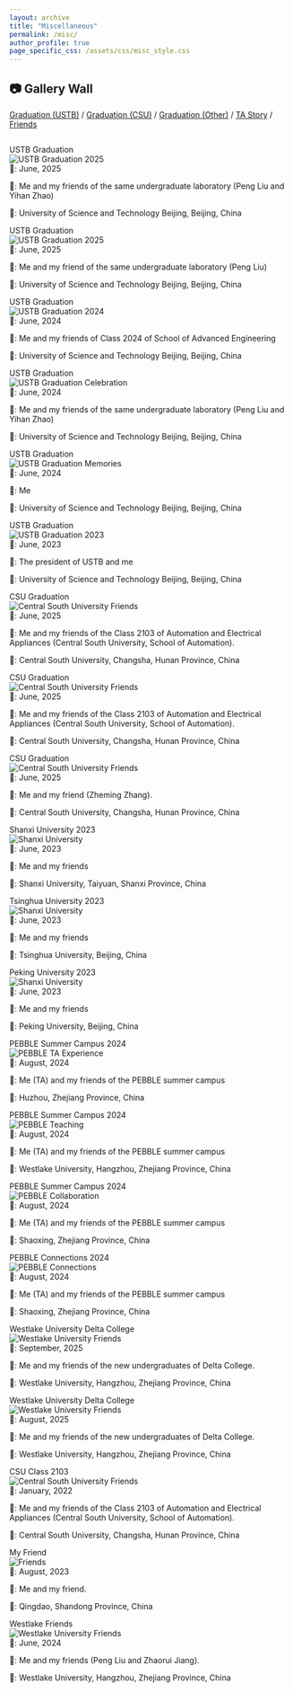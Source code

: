 ```yaml
---
layout: archive
title: "Miscellaneous"
permalink: /misc/
author_profile: true
page_specific_css: /assets/css/misc_style.css
---
```


## 📷 Gallery Wall

<!-- filter Navigation -->
<div class="filter-container" style="margin-bottom: 2em;">
    <a href="#" class="filter-link active" id="filter-graduation" onclick="showTopic('graduation'); return false;">Graduation (USTB)</a>
    <span class="filter-separator">/</span>
    <a href="#" class="filter-link" id="filter-graduationCSU" onclick="showTopic('graduationCSU'); return false;">Graduation (CSU)</a>
    <span class="filter-separator">/</span>
    <a href="#" class="filter-link" id="filter-graduationOther" onclick="showTopic('graduationOther'); return false;">Graduation (Other)</a>
    <span class="filter-separator">/</span>
    <a href="#" class="filter-link" id="filter-teaching" onclick="showTopic('teaching'); return false;">TA Story</a>
    <span class="filter-separator">/</span>
    <a href="#" class="filter-link" id="filter-friends" onclick="showTopic('friends'); return false;">Friends</a>
</div>

<!-- Graduation Moments filter Content -->
<div id="section-graduation" class="topic-section">

<div class='mics-box'><div class='mics-box-image'><div><div class="badge">USTB Graduation</div><img src='../images/ustb_graduation_6.jpg' alt="USTB Graduation 2025" onclick="openModal(this)"></div></div>
<div class='mics-box-text' markdown="1">
📅: June, 2025<br>

🧑: Me and my friends of the same undergraduate laboratory (Peng Liu and Yihan Zhao)<br>

📍: University of Science and Technology Beijing, Beijing, China
</div>
</div>

<div class='mics-box'><div class='mics-box-image'><div><div class="badge">USTB Graduation</div><img src='../images/ustb_graduation_5.jpg' alt="USTB Graduation 2025" onclick="openModal(this)"></div></div>
<div class='mics-box-text' markdown="1">
📅: June, 2025<br>

🧑:  Me and my friend of the same undergraduate laboratory (Peng Liu)<br>

📍: University of Science and Technology Beijing, Beijing, China
</div>
</div>

<div class='mics-box'><div class='mics-box-image'><div><div class="badge">USTB Graduation</div><img src='../images/ustb_graduation_1.png' alt="USTB Graduation 2024" onclick="openModal(this)"></div></div>
<div class='mics-box-text' markdown="1">
📅: June, 2024<br>

🧑: Me and my friends of Class 2024 of School of Advanced Engineering<br>

📍: University of Science and Technology Beijing, Beijing, China
</div>
</div>

<div class='mics-box'><div class='mics-box-image'><div><div class="badge">USTB Graduation</div><img src='../images/ustb_graduation_2.jpg' alt="USTB Graduation Celebration" onclick="openModal(this)"></div></div>
<div class='mics-box-text' markdown="1">
📅: June, 2024<br>

🧑: Me and my friends of the same undergraduate laboratory (Peng Liu and Yihan Zhao)<br>

📍: University of Science and Technology Beijing, Beijing, China
</div>
</div>

<div class='mics-box'><div class='mics-box-image'><div><div class="badge">USTB Graduation</div><img src='../images/ustb_graduation_4.jpg' alt="USTB Graduation Memories" onclick="openModal(this)"></div></div>
<div class='mics-box-text' markdown="1">
📅: June, 2024<br>

🧑: Me<br>

📍: University of Science and Technology Beijing, Beijing, China
</div>
</div>

<div class='mics-box'><div class='mics-box-image'><div><div class="badge">USTB Graduation</div><img src='../images/ustb_graduation_3.jpg' alt="USTB Graduation 2023" onclick="openModal(this)"></div></div>
<div class='mics-box-text' markdown="1">
📅: June, 2023<br>

🧑: The president of USTB and me <br>

📍: University of Science and Technology Beijing, Beijing, China
</div>
</div>

</div>

<!-- GraduationCSU Moments filter Content -->
<div id="section-graduationCSU" class="topic-section hidden">

<div class='mics-box'><div class='mics-box-image'><div><div class="badge">CSU Graduation</div><img src='../images/CSU_graduation_1.jpg' alt="Central South University Friends" onclick="openModal(this)"></div></div>
<div class='mics-box-text' markdown="1">
📅: June, 2025<br>

🧑: Me and my friends of the Class 2103 of Automation and Electrical Appliances (Central South University, School of Automation). <br>

📍: Central South University, Changsha, Hunan Province, China
</div>
</div>

<div class='mics-box'><div class='mics-box-image'><div><div class="badge">CSU Graduation</div><img src='../images/CSU_graduation_2.jpg' alt="Central South University Friends" onclick="openModal(this)"></div></div>
<div class='mics-box-text' markdown="1">
📅: June, 2025<br>

🧑: Me and my friends of the Class 2103 of Automation and Electrical Appliances (Central South University, School of Automation). <br>

📍: Central South University, Changsha, Hunan Province, China
</div>
</div>

<div class='mics-box'><div class='mics-box-image'><div><div class="badge">CSU Graduation</div><img src='../images/CSU_graduation_3.jpg' alt="Central South University Friends" onclick="openModal(this)"></div></div>
<div class='mics-box-text' markdown="1">
📅: June, 2025<br>

🧑: Me and my friend (Zheming Zhang). <br>

📍: Central South University, Changsha, Hunan Province, China
</div>
</div>

</div>

<!-- GraduationOther Moments filter Content -->
<div id="section-graduationOther" class="topic-section hidden">

<div class='mics-box'><div class='mics-box-image'><div><div class="badge">Shanxi University 2023</div><img src='../images/SXU_2023.jpg' alt="Shanxi University" onclick="openModal(this)"></div></div>
<div class='mics-box-text' markdown="1">
📅: June, 2023<br>

🧑: Me and my friends <br>

📍: Shanxi University, Taiyuan, Shanxi Province, China
</div>
</div>

<div class='mics-box'><div class='mics-box-image'><div><div class="badge">Tsinghua University 2023</div><img src='../images/Top2_2023_1.jpg' alt="Shanxi University" onclick="openModal(this)"></div></div>
<div class='mics-box-text' markdown="1">
📅: June, 2023<br>

🧑: Me and my friends <br>

📍: Tsinghua University, Beijing, China
</div>
</div>

<div class='mics-box'><div class='mics-box-image'><div><div class="badge">Peking University 2023</div><img src='../images/Top2_2023_2.jpg' alt="Shanxi University" onclick="openModal(this)"></div></div>
<div class='mics-box-text' markdown="1">
📅: June, 2023<br>

🧑: Me and my friends <br>

📍: Peking University, Beijing, China
</div>
</div>

</div>

<!-- Teaching Assistant Experience filter Content -->
<div id="section-teaching" class="topic-section hidden">

<div class='mics-box'><div class='mics-box-image'><div><div class="badge">PEBBLE Summer Campus 2024</div><img src='../images/PEBBLE_2024_1.jpg' alt="PEBBLE TA Experience" onclick="openModal(this)"></div></div>
<div class='mics-box-text' markdown="1">
📅: August, 2024<br>

🧑: Me (TA) and my friends of the PEBBLE summer campus <br>

📍: Huzhou, Zhejiang Province, China
</div>
</div>


<div class='mics-box'><div class='mics-box-image'><div><div class="badge">PEBBLE Summer Campus 2024</div><img src='../images/PEBBLE_2024_2.jpg' alt="PEBBLE Teaching" onclick="openModal(this)"></div></div>
<div class='mics-box-text' markdown="1">
📅: August, 2024<br>

🧑: Me (TA) and my friends of the PEBBLE summer campus <br>

📍: Westlake University, Hangzhou, Zhejiang Province, China
</div>
</div>

<div class='mics-box'><div class='mics-box-image'><div><div class="badge">PEBBLE Summer Campus 2024</div><img src='../images/PEBBLE_2024_3.jpg' alt="PEBBLE Collaboration" onclick="openModal(this)"></div></div>
<div class='mics-box-text' markdown="1">
📅: August, 2024<br>

🧑: Me (TA) and my friends of the PEBBLE summer campus <br>

📍: Shaoxing, Zhejiang Province, China
</div>
</div>


<div class='mics-box'><div class='mics-box-image'><div><div class="badge">PEBBLE Connections 2024</div><img src='../images/PEBBLE_2024_4.jpg' alt="PEBBLE Connections" onclick="openModal(this)"></div></div>
<div class='mics-box-text' markdown="1">
📅: August, 2024<br>

🧑: Me (TA) and my friends of the PEBBLE summer campus <br>

📍: Shaoxing, Zhejiang Province, China
</div>
</div>

</div>

<!-- Friends and Memories filter Content -->
<div id="section-friends" class="topic-section hidden">

<div class='mics-box'><div class='mics-box-image'><div><div class="badge">Westlake University Delta College</div><img src='../images/delta_college_2025_1.jpg' alt="Westlake University Friends" onclick="openModal(this)"></div></div>
<div class='mics-box-text' markdown="1">
📅: September, 2025<br>

🧑: Me and my friends of the new undergraduates of Delta College. <br>

📍: Westlake University, Hangzhou, Zhejiang Province, China
</div>
</div>

<div class='mics-box'><div class='mics-box-image'><div><div class="badge">Westlake University Delta College</div><img src='../images/delta_college_2025_2.jpg' alt="Westlake University Friends" onclick="openModal(this)"></div></div>
<div class='mics-box-text' markdown="1">
📅: August, 2025<br>

🧑: Me and my friends of the new undergraduates of Delta College. <br>

📍: Westlake University, Hangzhou, Zhejiang Province, China
</div>
</div>

<div class='mics-box'><div class='mics-box-image'><div><div class="badge">CSU Class 2103</div><img src='../images/csu_2103.jpg' alt="Central South University Friends" onclick="openModal(this)"></div></div>
<div class='mics-box-text' markdown="1">
📅: January, 2022<br>

🧑: Me and my friends of the Class 2103 of Automation and Electrical Appliances (Central South University, School of Automation). <br>

📍: Central South University, Changsha, Hunan Province, China
</div>
</div>

<div class='mics-box'><div class='mics-box-image'><div><div class="badge">My Friend</div><img src='../images/Songjinhan.jpg' alt="Friends" onclick="openModal(this)"></div></div>
<div class='mics-box-text' markdown="1">
📅: August, 2023<br>

🧑: Me and my friend. <br>

📍: Qingdao, Shandong Province, China
</div>
</div>

<div class='mics-box'><div class='mics-box-image'><div><div class="badge">Westlake Friends</div><img src='../images/westlake_bar.jpg' alt="Westlake University Friends" onclick="openModal(this)"></div></div>
<div class='mics-box-text' markdown="1">
📅: June, 2024<br>

🧑: Me and my friends (Peng Liu and Zhaorui Jiang). <br>

📍: Westlake University, Hangzhou, Zhejiang Province, China
</div>
</div>

</div>

<script src="{{ '/assets/js/misc.js' | relative_url }}" defer></script>